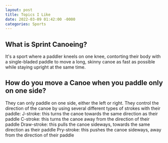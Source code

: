 ```yaml
---
layout: post
title: Topics I Like
date: 2022-03-09 01:42:00 -0000
categories: Sports
---
```


## What is Sprint Canoeing?

It's a sport where a paddler kneels on one knee, contorting their body with a single-bladed paddle to move a long, skinny canoe as fast as possible while staying upright at the same time.

## How do you move a Canoe when you paddle only on one side?

They can only paddle on one side, either the left or right. They control the direction of the canoe by using several different types of strokes with their paddle:
   J-stroke: this turns the canoe towards the same direction as their paddle
   C-stroke: this turns the canoe away from the direction of their paddle
   Draw-stroke: this pulls the canoe sideways, towards the same direction as their paddle
   Pry-stroke: this pushes the canoe sideways, away from the direction of their paddle
